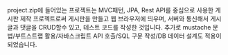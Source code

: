 project.zip에 들어있는 프로젝트는 MVC패턴, JPA, Rest API를 중심으로 사용한 게시판 제작 프로젝트로써 게시판을 만들고 웹 브라우저에 띄우며,
서버와 통신해서 게시글과 댓글을 CRUD할수 있고, 테스트 코드를 작성한 것입니다.
추가로 mustache 문법/부트스트랩 활용/자바스크립트 API 호츨/SQL 구문 작성/DB 데이터 설계도 적용이 되었습니다.


